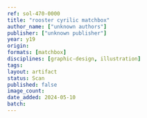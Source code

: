 ```yaml
---
ref: sol-470-0000
title: "rooster cyrilic matchbox"
author_name: ["unknown authors"]
publisher: ["unknown publisher"]
year: y19
origin:
formats: [matchbox]
disciplines: [graphic-design, illustration]
tags:
layout: artifact
status: Scan
published: false
image_count:
date_added: 2024-05-10
batch:
---
```

